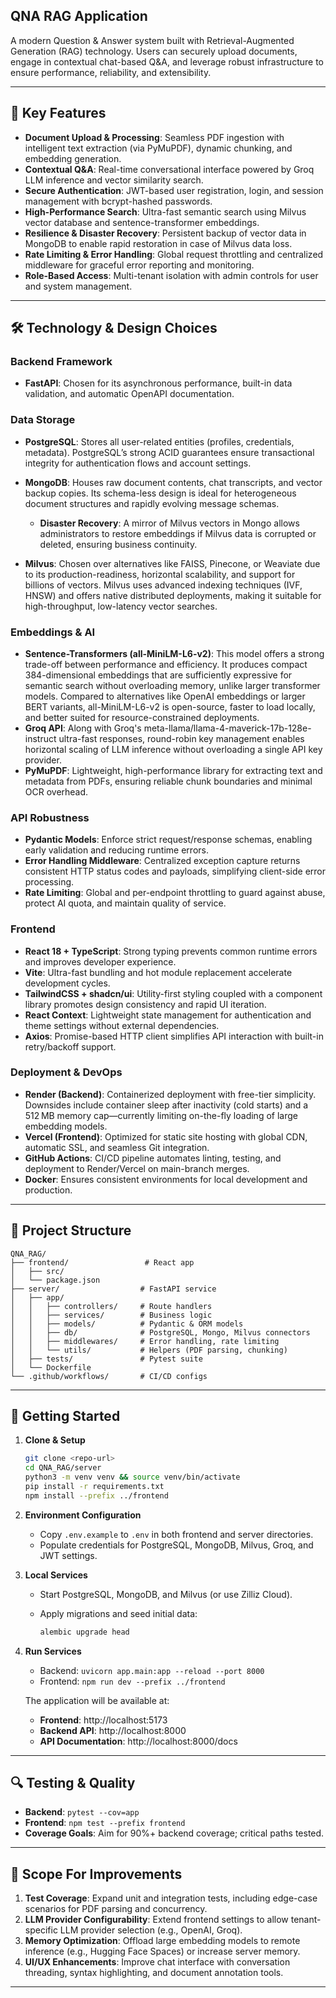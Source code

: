 ## QNA RAG Application

A modern Question & Answer system built with Retrieval-Augmented Generation (RAG) technology. Users can securely upload documents, engage in contextual chat-based Q\&A, and leverage robust infrastructure to ensure performance, reliability, and extensibility.

---

## 🚀 Key Features

* **Document Upload & Processing**: Seamless PDF ingestion with intelligent text extraction (via PyMuPDF), dynamic chunking, and embedding generation.
* **Contextual Q\&A**: Real-time conversational interface powered by Groq LLM inference and vector similarity search.
* **Secure Authentication**: JWT-based user registration, login, and session management with bcrypt-hashed passwords.
* **High-Performance Search**: Ultra-fast semantic search using Milvus vector database and sentence-transformer embeddings.
* **Resilience & Disaster Recovery**: Persistent backup of vector data in MongoDB to enable rapid restoration in case of Milvus data loss.
* **Rate Limiting & Error Handling**: Global request throttling and centralized middleware for graceful error reporting and monitoring.
* **Role-Based Access**: Multi-tenant isolation with admin controls for user and system management.

---

## 🛠️ Technology & Design Choices

### Backend Framework

* **FastAPI**: Chosen for its asynchronous performance, built-in data validation, and automatic OpenAPI documentation.

### Data Storage

* **PostgreSQL**: Stores all user-related entities (profiles, credentials, metadata). PostgreSQL’s strong ACID guarantees ensure transactional integrity for authentication flows and account settings.
* **MongoDB**: Houses raw document contents, chat transcripts, and vector backup copies. Its schema-less design is ideal for heterogeneous document structures and rapidly evolving message schemas.

  * **Disaster Recovery**: A mirror of Milvus vectors in Mongo allows administrators to restore embeddings if Milvus data is corrupted or deleted, ensuring business continuity.
* **Milvus**: Chosen over alternatives like FAISS, Pinecone, or Weaviate due to its production-readiness, horizontal scalability, and support for billions of vectors. Milvus uses advanced indexing techniques (IVF, HNSW) and offers native distributed deployments, making it suitable for high-throughput, low-latency vector searches.

### Embeddings & AI

* **Sentence-Transformers (all-MiniLM-L6-v2)**: This model offers a strong trade-off between performance and efficiency. It produces compact 384-dimensional embeddings that are sufficiently expressive for semantic search without overloading memory, unlike larger transformer models.
Compared to alternatives like OpenAI embeddings or larger BERT variants, all-MiniLM-L6-v2 is open-source, faster to load locally, and better suited for resource-constrained deployments.
* **Groq API**: Along with Groq's meta-llama/llama-4-maverick-17b-128e-instruct ultra-fast responses, round-robin key management enables horizontal scaling of LLM inference without overloading a single API key provider.
* **PyMuPDF**: Lightweight, high-performance library for extracting text and metadata from PDFs, ensuring reliable chunk boundaries and minimal OCR overhead.

### API Robustness

* **Pydantic Models**: Enforce strict request/response schemas, enabling early validation and reducing runtime errors.
* **Error Handling Middleware**: Centralized exception capture returns consistent HTTP status codes and payloads, simplifying client-side error processing.
* **Rate Limiting**: Global and per-endpoint throttling to guard against abuse, protect AI quota, and maintain quality of service.

### Frontend

* **React 18 + TypeScript**: Strong typing prevents common runtime errors and improves developer experience.
* **Vite**: Ultra-fast bundling and hot module replacement accelerate development cycles.
* **TailwindCSS + shadcn/ui**: Utility-first styling coupled with a component library promotes design consistency and rapid UI iteration.
* **React Context**: Lightweight state management for authentication and theme settings without external dependencies.
* **Axios**: Promise-based HTTP client simplifies API interaction with built-in retry/backoff support.

### Deployment & DevOps

* **Render (Backend)**: Containerized deployment with free-tier simplicity. Downsides include container sleep after inactivity (cold starts) and a 512 MB memory cap—currently limiting on-the-fly loading of large embedding models.
* **Vercel (Frontend)**: Optimized for static site hosting with global CDN, automatic SSL, and seamless Git integration.
* **GitHub Actions**: CI/CD pipeline automates linting, testing, and deployment to Render/Vercel on main-branch merges.
* **Docker**: Ensures consistent environments for local development and production.

---

## 📁 Project Structure

```
QNA_RAG/
├── frontend/                 # React app
│   ├── src/
│   └── package.json
├── server/                  # FastAPI service
│   ├── app/
│   │   ├── controllers/     # Route handlers
│   │   ├── services/        # Business logic
│   │   ├── models/          # Pydantic & ORM models
│   │   ├── db/              # PostgreSQL, Mongo, Milvus connectors
│   │   ├── middlewares/     # Error handling, rate limiting
│   │   └── utils/           # Helpers (PDF parsing, chunking)
│   ├── tests/               # Pytest suite
│   └── Dockerfile
└── .github/workflows/       # CI/CD configs
```

---

## 🎯 Getting Started

1. **Clone & Setup**

   ```bash
   git clone <repo-url>
   cd QNA_RAG/server
   python3 -m venv venv && source venv/bin/activate
   pip install -r requirements.txt
   npm install --prefix ../frontend
   ```

2. **Environment Configuration**

   * Copy `.env.example` to `.env` in both frontend and server directories.
   * Populate credentials for PostgreSQL, MongoDB, Milvus, Groq, and JWT settings.

3. **Local Services**

   * Start PostgreSQL, MongoDB, and Milvus (or use Zilliz Cloud).
   * Apply migrations and seed initial data:

     ```bash
     alembic upgrade head
     ```

4. **Run Services**

   * Backend: `uvicorn app.main:app --reload --port 8000`
   * Frontend: `npm run dev --prefix ../frontend`

   The application will be available at:
    - **Frontend**: http://localhost:5173
    - **Backend API**: http://localhost:8000
    - **API Documentation**: http://localhost:8000/docs

---

## 🔍 Testing & Quality

* **Backend**: `pytest --cov=app`
* **Frontend**: `npm test --prefix frontend`
* **Coverage Goals**: Aim for 90%+ backend coverage; critical paths tested.

---

## 🔮 Scope For Improvements

1. **Test Coverage**: Expand unit and integration tests, including edge-case scenarios for PDF parsing and concurrency.
2. **LLM Provider Configurability**: Extend frontend settings to allow tenant-specific LLM provider selection (e.g., OpenAI, Groq).
3. **Memory Optimization**: Offload large embedding models to remote inference (e.g., Hugging Face Spaces) or increase server memory.
4. **UI/UX Enhancements**: Improve chat interface with conversation threading, syntax highlighting, and document annotation tools.

---
